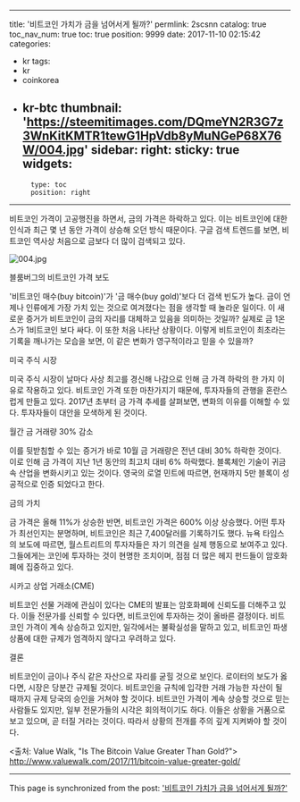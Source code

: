 
---
title: '비트코인 가치가 금을 넘어서게 될까?'
permlink: 2scsnn
catalog: true
toc_nav_num: true
toc: true
position: 9999
date: 2017-11-10 02:15:42
categories:
- kr
tags:
- kr
- coinkorea
- kr-btc
thumbnail: 'https://steemitimages.com/DQmeYN2R3G7z3WnKitKMTR1tewG1HpVdb8yMuNGeP68X76W/004.jpg'
sidebar:
    right:
        sticky: true
widgets:
    -
        type: toc
        position: right
---


비트코인 가격이 고공행진을 하면서, 금의 가격은 하락하고 있다.  이는 비트코인에 대한 인식과 최근 몇 년 동안 가격이 상승해 오던 방식 때문이다.  구글 검색 트렌드를 보면, 비트코인 역사상 처음으로 금보다 더 많이 검색되고 있다.

![004.jpg](https://steemitimages.com/DQmeYN2R3G7z3WnKitKMTR1tewG1HpVdb8yMuNGeP68X76W/004.jpg)

블룸버그의 비트코인 가격 보도

'비트코인 매수(buy bitcoin)'가 '금 매수(buy gold)'보다 더 검색 빈도가 높다.  금이 언제나 인류에게 가장 가치 있는 것으로 여겨졌다는 점을 생각할 때 놀라운 일이다.  이 새로운 증거가 비트코인이 금의 자리를 대체하고 있음을 의미하는 것일까?  실제로 금 1온스가 1비트코인 보다 싸다. 이 또한 처음 나타난 상황이다.  이렇게 비트코인이 최초라는 기록을 깨나가는 모습을 보면, 이 같은 변화가 영구적이라고 믿을 수 있을까? 

미국 주식 시장

미국 주식 시장이 날마다 사상 최고를 경신해 나감으로 인해 금 가격 하락의 한 가지 이유로 작용하고 있다.  비트코인 가격 또한 마찬가지기 때문에, 투자자들의 관행을 혼란스럽게 만들고 있다.  2017년 초부터 금 가격 추세를  살펴보면, 변화의 이유를 이해할 수 있다.  투자자들이 대안을 모색하게 된 것이다. 

월간 금 거래량 30% 감소

이를 뒷받침할 수 있는 증거가 바로 10월 금 거래량은 전년 대비 30% 하락한 것이다.  이로 인해 금 가격이 지난 1년 동안의 최고치 대비 6% 하락했다.  블록체인 기술이 귀금속 산업을 변화시키고 있는 것이다.  영국의 로열 민트에 따르면, 현재까지 5만 블록이 성공적으로 인증 되었다고 한다. 

금의 가치

금 가격은 올해 11%가 상승한 반면, 비트코인 가격은 600% 이상 상승했다.  어떤 투자가 최선인지는 분명하며, 비트코인은 최근 7,400달러를 기록하기도 했다. 뉴욕 타임스의 보도에 따르면, 월스트리트의 투자자들은 자기 의견을 실제 행동으로 보여주고 있다.  그들에게는 코인에 투자하는 것이 현명한 조치이며, 점점 더 많은 헤지 펀드들이 암호화폐에 집중하고 있다.

시카고 상업 거래소(CME)

비트코인 선물 거래에 관심이 있다는 CME의 발표는 암호화폐에 신뢰도를 더해주고 있다.  이들 전문가를 신뢰할 수 있다면, 비트코인에 투자하는 것이 올바른 결정이다.  비트코인 가격이 계속 상승하고 있지만, 일각에서는 불확실성을 말하고 있고, 비트코인 파생 상품에 대한 규제가 엄격하지 않다고 우려하고 있다. 

결론

비트코인이 금이나 주식 같은 자산으로 자리를 굳힐 것으로 보인다.  로이터의 보도가 옳다면, 시장은 당분간 규제될 것이다.  비트코인을 규칙에 입각한 거래 가능한 자산이 될 때까지  규제 당국의 승인을 거쳐야 할 것이다.  비트코인 가격이 계속 상승할 것으로 믿는 사람들도 있지만, 일부 전문가들의 시각은 회의적이기도 하다.  이들은 상황을 거품으로 보고 있으며, 곧 터질 거라는 것이다. 따라서 상황의 전개를 주의 깊게 지켜봐야 할 것이다.

<출처: Value Walk, "Is The Bitcoin Value Greater Than Gold?">
http://www.valuewalk.com/2017/11/bitcoin-value-greater-gold/

- - -

This page is synchronized from the post: ['비트코인 가치가 금을 넘어서게 될까?'](https://steemit.com/@pius.pius/2scsnn)
